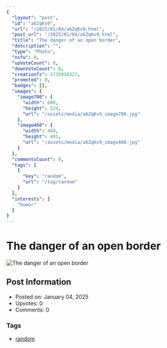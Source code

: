```yaml
---
{
  "layout": "post",
  "id": "a6ZqKv9",
  "url": "/2025/01/04/a6ZqKv9.html",
  "post_url": "/2025/01/04/a6ZqKv9.html",
  "title": "The danger of an open border",
  "description": "",
  "type": "Photo",
  "nsfw": 0,
  "upVoteCount": 0,
  "downVoteCount": 0,
  "creationTs": 1735938327,
  "promoted": 0,
  "badges": [],
  "images": {
    "image700": {
      "width": 600,
      "height": 524,
      "url": "/assets/media/a6ZqKv9_image700.jpg"
    },
    "image460": {
      "width": 460,
      "height": 401,
      "url": "/assets/media/a6ZqKv9_image460.jpg"
    }
  },
  "commentsCount": 0,
  "tags": [
    {
      "key": "random",
      "url": "/tag/random"
    }
  ],
  "interests": [
    "humor"
  ]
}
---
```


# The danger of an open border

![The danger of an open border](/assets/media/a6ZqKv9_image700.jpg)

## Post Information

- Posted on: January 04, 2025
- Upvotes: 0
- Comments: 0

### Tags

- [random](/tag/random)
